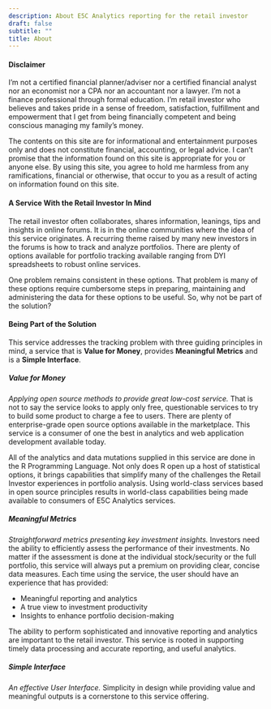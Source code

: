 ```yaml
---
description: About E5C Analytics reporting for the retail investor
draft: false
subtitle: ""
title: About
---
```


#### Disclaimer

I’m not a certified financial planner/adviser nor a certified financial analyst nor an economist nor a CPA nor an accountant nor a lawyer. I’m not a finance professional through formal education. I’m retail investor who believes and takes pride in a sense of freedom, satisfaction, fulfillment and empowerment that I get from being financially competent and being conscious managing my family’s money. 

The contents on this site are for informational and entertainment purposes only and does not constitute financial, accounting, or legal advice. I can’t promise that the information found on this site is appropriate for you or anyone else. By using this site, you agree to hold me harmless from any ramifications, financial or otherwise, that occur to you as a result of acting on information found on this site.


#### A Service With the Retail Investor In Mind

The retail investor often collaborates, shares information, leanings, tips and insights in online forums.  It is in the online communities where the idea of this service originates.  A recurring theme raised by many new investors in the forums is how to track and analyze portfolios.  There are plenty of options available for portfolio tracking available ranging from DYI spreadsheets to robust online services.  

One problem remains consistent in these options.  That problem is many of these options require cumbersome steps in preparing, maintaining and administering the data for these options to be useful.  So, why not be part of the solution?

#### Being Part of the Solution

This service addresses the tracking problem with three guiding principles in mind, a service that is **Value for Money**, provides **Meaningful Metrics** and is a **Simple Interface**.

##### Value for Money
*Applying open source methods to provide great low-cost service.*  That is not to say the service looks to apply only free, questionable services to try to build some product to charge a fee to users.  There are plenty of enterprise-grade open source options available in the marketplace. This service is a consumer of one the best in analytics and web application development available today.  

All of the analytics and data mutations supplied in this service are done in the R Programming Language. Not only does R open up a host of statistical options, it brings capabilities that simplify many of the challenges the Retail Investor experiences in portfolio analysis.  Using world-class services based in open source principles results in world-class capabilities being made available to consumers of E5C Analytics services. 


##### Meaningful Metrics
*Straightforward metrics presenting key investment insights.* Investors need the ability to efficiently assess the performance of their investments. No matter if the assessment is done at the individual stock/security or the full portfolio, this service will always put a premium on providing clear, concise data measures. Each time using the service, the user should have an experience that has provided:

 - Meaningful reporting and analytics
 - A true view to investment productivity
 - Insights to enhance portfolio decision-making


The ability to perform sophisticated and innovative reporting and analytics are important to the retail investor. This service is rooted in supporting timely data processing and accurate reporting, and useful analytics.


##### Simple Interface
*An effective User Interface.*  Simplicity in design while providing value and meaningful outputs is a cornerstone to this service offering.  
